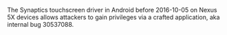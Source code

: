 The Synaptics touchscreen driver in Android before 2016-10-05 on Nexus 5X devices allows attackers to gain privileges via a crafted application, aka internal bug 30537088.